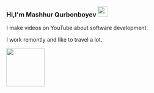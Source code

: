 ### Hi,I'm Mashhur Qurbonboyev <img src="https://media.giphy.com/media/hvRJCLFzcasrR4ia7z/giphy.gif" width="27px">

I make videos on YouTube about software development.<br>

I work remontly and like to travel a lot.

<a href="https://www.youtobe.com/azizbekkhabibullaev">
 <img src="https://logolook.net/wp-content/uploads/2021/06/Youtube-Logo.png" width="100px">
</a>
